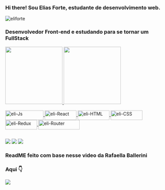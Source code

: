 ### Hi there! Sou Elias Forte, estudante de desenvolvimento web.

<img src="https://komarev.com/ghpvc/?username=eliforte&color=green" alt="eliforte" /> 

<h3>Desenvolvedor Front-end e estudando para se tornar um FullStack</h3>

<div>
  <a href="https://github.com/eliforte">
  <img height="180em" src="https://github-readme-stats.vercel.app/api?username=eliforte&show_icons=true&theme=radical&include_all_commits=true&count_private=truew"/>
  <img height="180em" src="https://github-readme-stats.vercel.app/api/top-langs/?username=eliforte&layout=compact&langs_count=7&theme=radical"/>
</div>
<div>
  <div style="display: inline_block"><br>
  <img align="center" alt="eli-Js" height="30" width="120" src="https://img.shields.io/badge/JavaScript-323330?style=for-the-badge&logo=javascript&logoColor=F7DF1E">
  <img align="center" alt="eli-React" height="30" width="100" src="https://img.shields.io/badge/React-20232A?style=for-the-badge&logo=react&logoColor=61DAFB">
  <img align="center" alt="eli-HTML" height="30" width="100" src="https://img.shields.io/badge/HTML5-E34F26?style=for-the-badge&logo=html5&logoColor=white">
  <img align="center" alt="eli-CSS" height="30" width="100" src="https://img.shields.io/badge/CSS3-1572B6?style=for-the-badge&logo=css3&logoColor=white">
  <img align="center" alt="eli-Redux" height="30" width="100" src="https://img.shields.io/badge/Redux-593D88?style=for-the-badge&logo=redux&logoColor=white">
  <img align="center" alt="eli-Router" height="30" width="130" src="https://img.shields.io/badge/React_Router-CA4245?style=for-the-badge&logo=react-router&logoColor=white">
</div>
 
 ##
  
 <div> 
  <a href="https://instagram.com/eliifort/" target="_blank"><img src="https://img.shields.io/badge/-Instagram-%23E4405F?style=for-the-badge&logo=instagram&logoColor=white" target="_blank"></a>
  <a href = "mailto:eliasforte.dev@gmail.com"><img src="https://img.shields.io/badge/Gmail-D14836?style=for-the-badge&logo=gmail&logoColor=white" target="_blank"></a>
  <a href="https://www.linkedin.com/in/elias-forte/" target="_blank"><img src="https://img.shields.io/badge/-LinkedIn-%230077B5?style=for-the-badge&logo=linkedin&logoColor=white" target="_blank"></a> 
</div>
  <h3> ReadME feito com base nesse video da Rafaella Ballerini </h3>
  <div>
  <h3> Aqui 👇 </h3>
<a href="https://www.youtube.com/watch?v=TsaLQAetPLU&ab_channel=RafaellaBallerini" target="_blank"><img src="https://img.shields.io/badge/YouTube-FF0000?style=for-the-badge&logo=youtube&logoColor=white" target="_blank"></a>
  </div>
